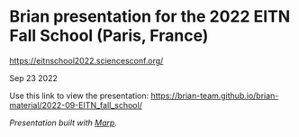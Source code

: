 # Brian presentation for the 2022 EITN Fall School (Paris, France)

https://eitnschool2022.sciencesconf.org/

Sep 23 2022

Use this link to view the presentation:
https://brian-team.github.io/brian-material/2022-09-EITN_fall_school/

*Presentation built with [Marp](https://marp.app/).*
